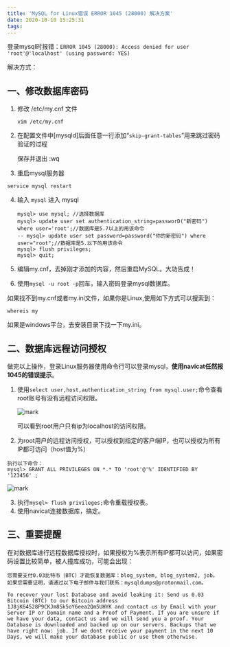 ```yaml
---
title: 'MySQL for Linux错误 ERROR 1045 (28000) 解决方案'
date: 2020-10-10 15:25:31
tags:
---
```


登录mysql时报错：`ERROR 1045 (28000): Access denied for user 'root'@'localhost' (using password: YES)`

解决方式：

## 一、修改数据库密码

1. 修改 /etc/my.cnf 文件

   ```
   vim /etc/my.cnf
   ```

2. 在配置文件中[mysqld]后面任意一行添加“`skip-grant-tables`”用来跳过密码验证的过程

   保存并退出 :wq

3. 重启mysql服务器

  ```
  service mysql restart
  ```

4. 输入 `mysql`  进入 mysql 

   ```
   mysql> use mysql; //选择数据库
   mysql> update user set authentication_string=passworD("新密码") where user='root';//数据库是5.7以上的用该命令
   -- mysql> update user set password=password("你的新密码") where user="root";//数据库是5.以下的用该命令
   mysql> flush privileges;
   mysql> quit;
   ```

5. 编辑my.cnf，去掉刚才添加的内容，然后重启MySQL。大功告成！
6. 使用`mysql -u root -p`回车，输入密码登录mysql数据库。



如果找不到my.cnf或者my.ini文件，如果你是Linux,使用如下方式可以搜索到：

```
whereis my
```

如果是windows平台，去安装目录下找一下my.ini。



## 二、数据库远程访问授权

做完以上操作，登录Linux服务器使用命令行可以登录mysql，**使用navicat任然报1045的错误提示**。

1. 使用`select user,host,authentication_string from mysql.user;`命令查看root账号有没有远程访问权限。

   ![mark](http://blog.xuejiangtao.com/blog/20201010/zu0hfxk1hjyI.png?imageslim)

   可以看到root用户只有ip为localhost的访问权限。

2. 为root用户的远程访问授权，可以授权到指定的客户端IP，也可以授权为所有IP都可访问（host值为%）

```
执行以下命令：
mysql> GRANT ALL PRIVILEGES ON *.* TO 'root'@'%' IDENTIFIED BY '123456' ;
```

![mark](http://blog.xuejiangtao.com/blog/20201010/XcUBzSM0Ln5Q.png?imageslim)

3. 执行`mysql> flush privileges;`命令重载授权表。
4. 使用navicat连接数据库，搞定。



## 三、重要提醒

在对数据库进行远程数据库授权时，如果授权为%表示所有IP都可以访问，如果密码设置比较简单，被人撞库成功，可能会出现：

```
您需要支付0.03比特币（BTC）才能恢复数据库：blog_system, blog_system2, job。 如果您需要证明，请通过以下电子邮件与我们联系：mysqldumps@protonmail.com。

To recover your lost Database and avoid leaking it: Send us 0.03 Bitcoin (BTC) to our Bitcoin address 1J8jK64528P9CKJm8Sk5oY6eea2Qm5UHYK and contact us by Email with your Server IP or Domain name and a Proof of Payment. If you are unsure if we have your data, contact us and we will send you a proof. Your Database is downloaded and backed up on our servers. Backups that we have right now: job. If we dont receive your payment in the next 10 Days, we will make your database public or use them otherwise.
```

